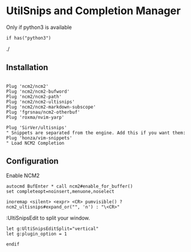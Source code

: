 # UtilSnips and Completion Manager

Only if python3 is available
```vim
if has("python3")
```
./      

## Installation

```vim

Plug 'ncm2/ncm2'
Plug 'ncm2/ncm2-bufword'
Plug 'ncm2/ncm2-path'
Plug 'ncm2/ncm2-ultisnips'
Plug 'ncm2/ncm2-markdown-subscope'
Plug 'fgrsnau/ncm2-otherbuf'
Plug 'roxma/nvim-yarp'

Plug 'SirVer/ultisnips'
" Snippets are separated from the engine. Add this if you want them:
Plug 'honza/vim-snippets'
" Load NCM2 Completion
```

## Configuration

Enable NCM2
```vim
autocmd BufEnter * call ncm2#enable_for_buffer()
set completeopt=noinsert,menuone,noselect
```

```vim
inoremap <silent> <expr> <CR> pumvisible() ? ncm2_ultisnips#expand_or("", 'n') : "\<CR>"
```

:UltiSnipsEdit to split your window.

```vim
let g:UltiSnipsEditSplit="vertical"
let g:plugin_option = 1
```

```vim
endif
```
